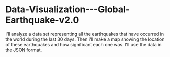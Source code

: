 # Data-Visualization---Global-Earthquake-v2.0
I'll analyze a data set representing all the earthquakes that have occurred in the world during the last 30 days. Then i'll make a map showing the location of these earthquakes and how significant each one was. I'll use the data in the JSON format.
